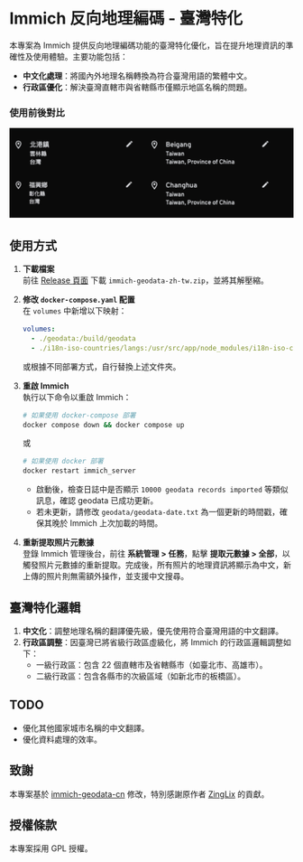 # Immich 反向地理編碼 - 臺灣特化

本專案為 Immich 提供反向地理編碼功能的臺灣特化優化，旨在提升地理資訊的準確性及使用體驗。主要功能包括：

- **中文化處理**：將國內外地理名稱轉換為符合臺灣用語的繁體中文。
- **行政區優化**：解決臺灣直轄市與省轄縣市僅顯示地區名稱的問題。

### 使用前後對比
![使用前後對比](./image/example.png)

## 使用方式

1. **下載檔案**  
   前往 [Release 頁面](https://github.com/RxChi1d/immich-geodata-zh-tw/releases/tag/release) 下載 `immich-geodata-zh-tw.zip`，並將其解壓縮。

2. **修改 `docker-compose.yaml` 配置**  
   在 `volumes` 中新增以下映射：
   ```yaml
   volumes:
     - ./geodata:/build/geodata
     - ./i18n-iso-countries/langs:/usr/src/app/node_modules/i18n-iso-countries/langs
   ```
   或根據不同部署方式，自行替換上述文件夾。

3. **重啟 Immich**  
   執行以下命令以重啟 Immich：
   ```bash
   # 如果使用 docker-compose 部署
   docker compose down && docker compose up
   ```
   或  
   ```bash
   # 如果使用 docker 部署
   docker restart immich_server
   ```
   - 啟動後，檢查日誌中是否顯示 `10000 geodata records imported` 等類似訊息，確認 geodata 已成功更新。
   - 若未更新，請修改 `geodata/geodata-date.txt` 為一個更新的時間戳，確保其晚於 Immich 上次加載的時間。

4. **重新提取照片元數據**  
   登錄 Immich 管理後台，前往 **系統管理 > 任務**，點擊 **提取元數據 > 全部**，以觸發照片元數據的重新提取。完成後，所有照片的地理資訊將顯示為中文，新上傳的照片則無需額外操作，並支援中文搜尋。

## 臺灣特化邏輯

1. **中文化**：調整地理名稱的翻譯優先級，優先使用符合臺灣用語的中文翻譯。
2. **行政區調整**：因臺灣已將省級行政區虛級化，將 Immich 的行政區邏輯調整如下：
   - 一級行政區：包含 22 個直轄市及省轄縣市（如臺北市、高雄市）。
   - 二級行政區：包含各縣市的次級區域（如新北市的板橋區）。

## TODO

- 優化其他國家城市名稱的中文翻譯。
- 優化資料處理的效率。

## 致謝

本專案基於 [immich-geodata-cn](https://github.com/ZingLix/immich-geodata-cn) 修改，特別感謝原作者 [ZingLix](https://github.com/ZingLix) 的貢獻。

## 授權條款

本專案採用 GPL 授權。

